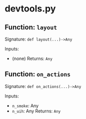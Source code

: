 # devtools.py

## Function: `layout`

Signature: `def layout(...)->Any`

Inputs:
- (none)
Returns: `Any`

## Function: `on_actions`

Signature: `def on_actions(...)->Any`

Inputs:
- `n_smoke`: Any
- `n_uih`: Any
Returns: `Any`
